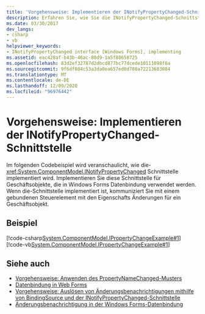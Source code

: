```yaml
---
title: 'Vorgehensweise: Implementieren der INotifyPropertyChanged-Schnittstelle'
description: Erfahren Sie, wie Sie die INotifyPropertyChanged-Schnittstelle für Geschäftsobjekte implementieren, die in Windows Forms Datenbindung verwendet werden.
ms.date: 03/30/2017
dev_langs:
- csharp
- vb
helpviewer_keywords:
- INotifyPropertyChanged interface [Windows Forms], implementing
ms.assetid: eac428af-b43b-46ac-80d9-1a5f88658725
ms.openlocfilehash: 83d2ef32787d2dbcd877bc77dcede10111098f8a
ms.sourcegitcommit: 9f6df084c53a3da0ea657ed0d708a72213683084
ms.translationtype: MT
ms.contentlocale: de-DE
ms.lasthandoff: 12/09/2020
ms.locfileid: "96976442"
---
```

# <a name="how-to-implement-the-inotifypropertychanged-interface"></a>Vorgehensweise: Implementieren der INotifyPropertyChanged-Schnittstelle
Im folgenden Codebeispiel wird veranschaulicht, wie die- <xref:System.ComponentModel.INotifyPropertyChanged> Schnittstelle implementiert wird. Implementieren Sie diese Schnittstelle für Geschäftsobjekte, die in Windows Forms Datenbindung verwendet werden. Wenn die-Schnittstelle implementiert ist, kommuniziert Sie mit einem gebundenen Steuerelement mit den Eigenschafts Änderungen für ein Geschäftsobjekt.  
  
## <a name="example"></a>Beispiel  
 [!code-csharp[System.ComponentModel.IPropertyChangeExample#1](~/samples/snippets/csharp/VS_Snippets_Winforms/System.ComponentModel.IPropertyChangeExample/CS/Form1.cs#1)]
 [!code-vb[System.ComponentModel.IPropertyChangeExample#1](~/samples/snippets/visualbasic/VS_Snippets_Winforms/System.ComponentModel.IPropertyChangeExample/VB/Form1.vb#1)]  
  
## <a name="see-also"></a>Siehe auch

- [Vorgehensweise: Anwenden des PropertyNameChanged-Musters](how-to-apply-the-propertynamechanged-pattern.md)
- [Datenbindung in Web Forms](windows-forms-data-binding.md)
- [Vorgehensweise: Auslösen von Änderungsbenachrichtigungen mithilfe von BindingSource und der INotifyPropertyChanged-Schnittstelle](./controls/raise-change-notifications--bindingsource.md)
- [Änderungsbenachrichtigung in der Windows Forms-Datenbindung](change-notification-in-windows-forms-data-binding.md)

